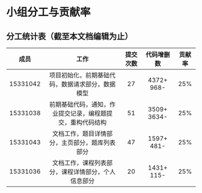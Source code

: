 # 小组分工与贡献率

## 分工统计表（截至本文档编辑为止）
|成员|工作|提交次数|代码增删数|贡献率|
|:-:|:-:|:-:|:-:|:-:|
|15331042|项目初始化，前期基础代码，数据请求部分，数据模型|27|4372+ 968-| 25% |
|15331038|前期基础代码，通知，作业提交记录，编程题提交，重构代码结构|51| 3509+ 3634-|25%|
|15331043|文档工作，题目详情部分，主页部分，题库列表部分|47|1597+ 481-|25%|
|15331036|文档工作，课程列表部分，课程详情部分，个人信息部分|20|1431+ 115-|25%|
